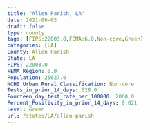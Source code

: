 ```yaml
---
title: "Allen Parish, LA"
date: 2021-06-03
draft: false
type: county
tags: [FIPS:22003.0,FEMA:6.0,Non-core,Green]
categories: [LA]
County: Allen Parish
State: LA
FIPS: 22003.0
FEMA_Region: 6.0
Population: 25627.0
NCHS_Urban_Rural_Classification: Non-core
Tests_in_prior_14_days: 528.0
Fourteen_day_test_rate_per_100000: 2060.0
Percent_Positivity_in_prior_14_days: 0.021
Level: Green
url: /states/LA/allen-parish
---
```



